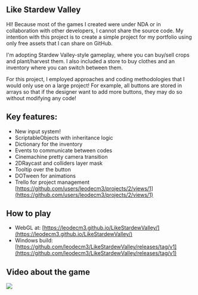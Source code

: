 ## Like Stardew Valley
HI! Because most of the games I created were under NDA or in collaboration with other developers, I cannot share the source code. My intention with this project is to create a simple project for my portfolio using only free assets that I can share on GitHub.

I'm adopting Stardew Valley-style gameplay, where you can buy/sell crops and plant/harvest them. I also included a store to buy clothes and an inventory where you can switch between them.

For this project, I employed approaches and coding methodologies that I would only use on a large project! For example, all buttons are stored in arrays so that if the designer want to add more buttons, they may do so without modifying any code!

## Key features:
- New input system!
- ScriptableObjects with inheritance logic
- Dictionary for the inventory
- Events to communicate between codes
- Cinemachine pretty camera transition
- 2DRaycast and colliders layer mask
- Tooltip over the button
- DOTween for animations
- Trello for project management [https://github.com/users/leodecm3/projects/2/views/1](https://github.com/users/leodecm3/projects/2/views/1)

## How to play
 - WebGL at:
[https://leodecm3.github.io/LikeStardewValley/](https://leodecm3.github.io/LikeStardewValley/)
 - Windows build: [https://github.com/leodecm3/LikeStardewValley/releases/tag/v1](https://github.com/leodecm3/LikeStardewValley/releases/tag/v1)


## Video about the game
[![](https://markdown-videos.deta.dev/youtube/1SyqVGJGT4s)](https://youtu.be/1SyqVGJGT4s)